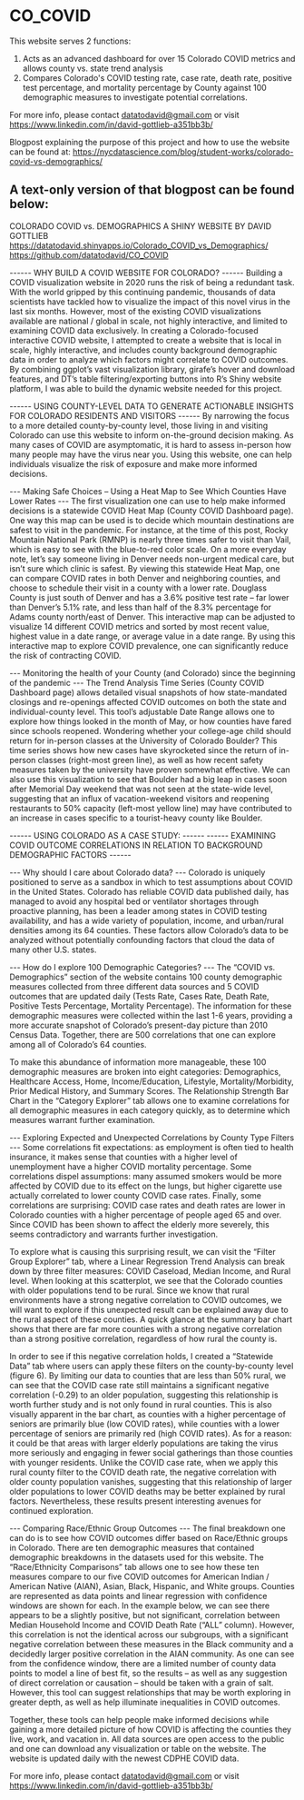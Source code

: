 # CO_COVID
This website serves 2 functions:
1) Acts as an advanced dashboard for over 15 Colorado COVID metrics and allows county vs. state trend analysis
2) Compares Colorado's COVID testing rate, case rate, death rate, positive test percentage, and mortality percentage by County against 100 demographic measures to investigate potential correlations.

For more info, please contact datatodavid@gmail.com or visit https://www.linkedin.com/in/david-gottlieb-a351bb3b/

Blogpost explaining the purpose of this project and how to use the website can be found at:
https://nycdatascience.com/blog/student-works/colorado-covid-vs-demographics/

A text-only version of that blogpost can be found below:
----------------------------------------------------------------------------------------------------------------
COLORADO COVID vs. DEMOGRAPHICS 
A SHINY WEBSITE BY DAVID GOTTLIEB
https://datatodavid.shinyapps.io/Colorado_COVID_vs_Demographics/
https://github.com/datatodavid/CO_COVID  

------ WHY BUILD A COVID WEBSITE FOR COLORADO? ------
Building a COVID visualization website in 2020 runs the risk of being a redundant task. With the world gripped by this continuing pandemic, thousands of data scientists have tackled how to visualize the impact of this novel virus in the last six months. However, most of the existing COVID visualizations available are national / global in scale, not highly interactive, and limited to examining COVID data exclusively. In creating a Colorado-focused interactive COVID website, I attempted to create a website that is local in scale, highly interactive, and includes county background demographic data in order to analyze which factors might correlate to COVID outcomes. By combining ggplot’s vast visualization library, girafe’s hover and download features, and DT’s table filtering/exporting buttons into R’s Shiny website platform, I was able to build the dynamic website needed for this project.

------ USING COUNTY-LEVEL DATA TO GENERATE ACTIONABLE INSIGHTS FOR COLORADO RESIDENTS AND VISITORS ------
By narrowing the focus to a more detailed county-by-county level, those living in and visiting Colorado can use this website to inform on-the-ground decision making. As many cases of COVID are asymptomatic, it is hard to assess in-person how many people may have the virus near you. Using this website, one can help individuals visualize the risk of exposure and make more informed decisions.

--- Making Safe Choices – Using a Heat Map to See Which Counties Have Lower Rates ---
The first visualization one can use to help make informed decisions is a statewide COVID Heat Map (County COVID Dashboard page). One way this map can be used is to decide which mountain destinations are safest to visit in the pandemic. For instance, at the time of this post, Rocky Mountain National Park (RMNP) is nearly three times safer to visit than Vail, which is easy to see with the blue-to-red color scale. On a more everyday note, let’s say someone living in Denver needs non-urgent medical care, but isn’t sure which clinic is safest. By viewing this statewide Heat Map, one can compare COVID rates in both Denver and neighboring counties, and choose to schedule their visit in a county with a lower rate. Douglass County is just south of Denver and has a 3.6% positive test rate – far lower than Denver’s 5.1% rate, and less than half of the 8.3% percentage for Adams county north/east of Denver. This interactive map can be adjusted to visualize 14 different COVID metrics and sorted by most recent value, highest value in a date range, or average value in a date range. By using this interactive map to explore COVID prevalence, one can significantly reduce the risk of contracting COVID. 

--- Monitoring the health of your County (and Colorado) since the beginning of the pandemic ---
The Trend Analysis Time Series (County COVID Dashboard page) allows detailed visual snapshots of how state-mandated closings and re-openings affected COVID outcomes on both the state and individual-county level. This tool’s adjustable Date Range allows one to explore how things looked in the month of May, or how counties have fared since schools reopened. Wondering whether your college-age child should return for in-person classes at the University of Colorado Boulder? This time series shows how new cases have skyrocketed since the return of in-person classes (right-most green line), as well as how recent safety measures taken by the university have proven somewhat effective. We can also use this visualization to see that Boulder had a big leap in cases soon after Memorial Day weekend that was not seen at the state-wide level, suggesting that an influx of vacation-weekend visitors and reopening restaurants to 50% capacity (left-most yellow line) may have contributed to an increase in cases specific to a tourist-heavy county like Boulder. 

------ USING COLORADO AS A CASE STUDY: ------
------ EXAMINING COVID OUTCOME CORRELATIONS IN RELATION TO BACKGROUND DEMOGRAPHIC FACTORS ------

--- Why should I care about Colorado data? ---
Colorado is uniquely positioned to serve as a sandbox in which to test assumptions about COVID in the United States. Colorado has reliable COVID data published daily, has managed to avoid any hospital bed or ventilator shortages through proactive planning, has been a leader among states in COVID testing availability, and has a wide variety of population, income, and urban/rural densities among its 64 counties. These factors allow Colorado’s data to be analyzed without potentially confounding factors that cloud the data of many other U.S. states. 

--- How do I explore 100 Demographic Categories? ---
The “COVID vs. Demographics” section of the website contains 100 county demographic measures collected from three different data sources and 5 COVID outcomes that are updated daily (Tests Rate, Cases Rate, Death Rate, Positive Tests Percentage, Mortality Percentage). The information for these demographic measures were collected within the last 1-6 years, providing a more accurate snapshot of Colorado’s present-day picture than 2010 Census Data. Together, there are 500 correlations that one can explore among all of Colorado’s 64 counties. 

To make this abundance of information more manageable, these 100 demographic measures are broken into eight categories: Demographics, Healthcare Access, Home, Income/Education, Lifestyle, Mortality/Morbidity, Prior Medical History, and Summary Scores. The Relationship Strength Bar Chart in the “Category Explorer” tab allows one to examine correlations for all demographic measures in each category quickly, as to determine which measures warrant further examination. 

--- Exploring Expected and Unexpected Correlations by County Type Filters ---
Some correlations fit expectations: as employment is often tied to health insurance, it makes sense that counties with a higher level of unemployment have a higher COVID mortality percentage. Some correlations dispel assumptions: many assumed smokers would be more affected by COVID due to its effect on the lungs, but higher cigarette use actually correlated to lower county COVID case rates. Finally, some correlations are surprising: COVID case rates and death rates are lower in Colorado counties with a higher percentage of people aged 65 and over. Since COVID has been shown to affect the elderly more severely, this seems contradictory and warrants further investigation. 

To explore what is causing this surprising result, we can visit the “Filter Group Explorer” tab, where a Linear Regression Trend Analysis can break down by three filter measures: COVID Caseload, Median Income, and Rural level. When looking at this scatterplot, we see that the Colorado counties with older populations tend to be rural. Since we know that rural environments have a strong negative correlation to COVID outcomes, we will want to explore if this unexpected result can be explained away due to the rural aspect of these counties. A quick glance at the summary bar chart shows that there are far more counties with a strong negative correlation than a strong positive correlation, regardless of how rural the county is.

In order to see if this negative correlation holds, I created a “Statewide Data” tab where users can apply these filters on the county-by-county level (figure 6). By limiting our data to counties that are less than 50% rural, we can see that the COVID case rate still maintains a significant negative correlation (-0.29) to an older population, suggesting this relationship is worth further study and is not only found in rural counties. This is also visually apparent in the bar chart, as counties with a higher percentage of seniors are primarily blue (low COVID rates), while counties with a lower percentage of seniors are primarily red (high COVID rates). As for a reason: it could be that areas with larger elderly populations are taking the virus more seriously and engaging in fewer social gatherings than those counties with younger residents. Unlike the COVID case rate, when we apply this rural county filter to the COVID death rate, the negative correlation with older county population vanishes, suggesting that this relationship of larger older populations to lower COVID deaths may be better explained by rural factors. Nevertheless, these results present interesting avenues for continued exploration.

--- Comparing Race/Ethnic Group Outcomes ---
The final breakdown one can do is to see how COVID outcomes differ based on Race/Ethnic groups in Colorado. There are ten demographic measures that contained demographic breakdowns in the datasets used for this website. The “Race/Ethnicity Comparisons” tab allows one to see how these ten measures compare to our five COVID outcomes for American Indian / American Native (AIAN), Asian, Black, Hispanic, and White groups. Counties are represented as data points and linear regression with confidence windows are shown for each. In the example below, we can see there appears to be a slightly positive, but not significant, correlation between Median Household Income and COVID Death Rate (“ALL” column). However, this correlation is not the identical across our subgroups, with a significant negative correlation between these measures in the Black community and a decidedly larger positive correlation in the AIAN community. As one can see from the confidence window, there are a limited number of county data points to model a line of best fit, so the results – as well as any suggestion of direct correlation or causation – should be taken with a grain of salt. However, this tool can suggest relationships that may be worth exploring in greater depth, as well as help illuminate inequalities in COVID outcomes. 
 
Together, these tools can help people make informed decisions while gaining a more detailed picture of how COVID is affecting the counties they live, work, and vacation in. All data sources are open access to the public and one can download any visualization or table on the website. The website is updated daily with the newest CDPHE COVID data.

For more info, please contact datatodavid@gmail.com or visit https://www.linkedin.com/in/david-gottlieb-a351bb3b/


#
